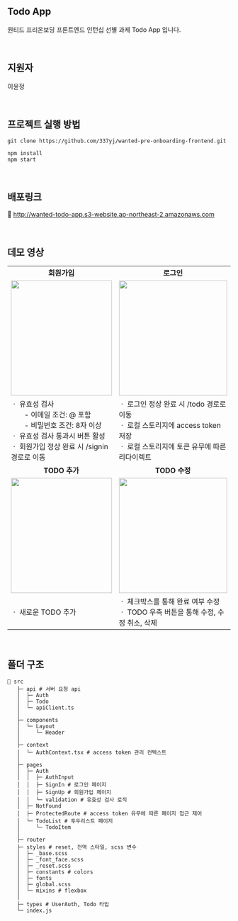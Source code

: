 ## Todo App

원티드 프리온보딩 프론트엔드 인턴십 선별 과제 Todo App 입니다.

<br/>

## 지원자

이윤정

<br/>

## 프로젝트 실행 방법

```
git clone https://github.com/337yj/wanted-pre-onboarding-frontend.git

npm install
npm start
```

<br/>

## 배포링크

🔗 http://wanted-todo-app.s3-website.ap-northeast-2.amazonaws.com

<br/>

## 데모 영상

<table>
 <tr>
    <td align="center"><b>회원가입</b></td>
    <td align="center"><b>로그인</b></td>		
  </tr>
  <tr>
    <td>   
      <img height="260px" width="100%" src="https://github.com/337yj/wanted-pre-onboarding-frontend/assets/110447844/27aebcc4-313f-4cb3-a511-d5e1025b46b4" />
    </td>
    <td>   
      <img  height="260px" width="100%" src="https://github.com/337yj/wanted-pre-onboarding-frontend/assets/110447844/c58cd46f-6939-4a6d-89c5-068cd8858434" />
    </td>
  </tr>
  <tr>
    <td>ㆍ 유효성 검사<br/>
    &nbsp;&nbsp;&nbsp;&nbsp;&nbsp;&nbsp;&nbsp;- 이메일 조건: @ 포함<br/>
    &nbsp;&nbsp;&nbsp;&nbsp;&nbsp;&nbsp;&nbsp;- 비밀번호 조건: 8자 이상<br/>
    ㆍ 유효성 검사 통과시 버튼 활성<br/>
    ㆍ 회원가입 정상 완료 시 /signin 경로로 이동
    </td>
    <td>ㆍ 로그인 정상 완료 시 /todo 경로로 이동<br/>
    ㆍ 로컬 스토리지에 access token 저장<br/>
    ㆍ 로컬 스토리지에 토큰 유무에 따른 리다이렉트
    </td>		
</tr>
 <tr>
    <td align="center"><b>TODO 추가</b></td>
    <td align="center"><b>TODO 수정</b></td>		
  </tr>
  <tr>
    <td>   
      <img  height="260px" width="100%" src="https://github.com/337yj/wanted-pre-onboarding-frontend/assets/110447844/d052f3dc-f87b-4e3c-8005-acdca422e2c9" />
    </td>
    <td>   
      <img  height="260px" width="100%" src="https://github.com/337yj/wanted-pre-onboarding-frontend/assets/110447844/988a5dd9-05cc-4b95-959a-69c12529ee3a" />
    </td>
  </tr>
  <tr>
    <td>ㆍ 새로운 TODO 추가<br/>
    </td>
    <td>ㆍ 체크박스를 통해 완료 여부 수정<br/>
    ㆍ TODO 우측 버튼을 통해 수정, 수정 취소, 삭제 <br/>
    </td>		
</tr>
</table>

<br/>

## 폴더 구조

```
📂 src
   ├─ api # 서버 요청 api
   │  ├─ Auth
   │  ├─ Todo
   │  └─ apiClient.ts
   │
   ├─ components
   │  └─ Layout
   │     └─ Header
   │  
   ├─ context
   │  └─ AuthContext.tsx # access token 관리 컨텍스트
   │ 
   ├─ pages
   │  ├─ Auth
   │  │  ├─ AuthInput
   │  │  ├─ SignIn # 로그인 페이지
   │  │  ├─ SignUp # 회원가입 페이지
   │  │  └─ validation # 유효성 검사 로직
   │  ├─ NotFound 
   │  ├─ ProtectedRoute # access token 유무에 따른 페이지 접근 제어
   │  └─ TodoList # 투두리스트 페이지
   │     └─ TodoItem
   │  
   ├─ router
   ├─ styles # reset, 전역 스타일, scss 변수
   │  ├─ _base.scss
   │  ├─ _font_face.scss
   │  ├─ _reset.scss
   │  ├─ constants # colors
   │  ├─ fonts
   │  ├─ global.scss
   │  └─ mixins # flexbox
   │
   ├─ types # UserAuth, Todo 타입
   └─ index.js
```
